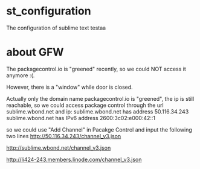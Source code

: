 # st_configuration
The configuration of sublime text testaa

# about GFW
The packagecontrol.io is "greened" recently, so we could NOT access it anymore :(.

However, there is a "window" while door is closed.

Actually only the domain name packagecontrol.io is "greened", the ip is still 
reachable, so we could access package control through the url sublime.wbond.net and 
ip:
	sublime.wbond.net has address 50.116.34.243
	sublime.wbond.net has IPv6 address 2600:3c02:e000:42::1

so we could use "Add Channel" in Pacakge Control and input the following two lines
http://50.116.34.243/channel_v3.json

http://sublime.wbond.net/channel_v3.json

http://li424-243.members.linode.com/channel_v3.json
